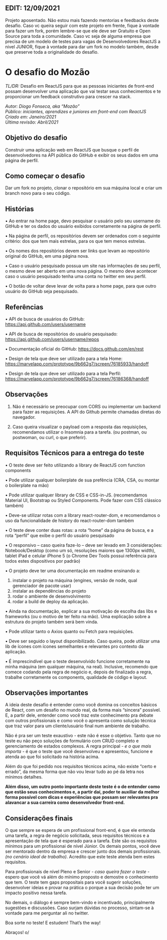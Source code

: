 ## EDIT: 12/09/2021
Projeto aposentado. Não estou mais fazendo mentorias e feedbacks deste desafio. Caso vc queira seguir com este projeto em frente, fique à vontade para fazer um fork, porém lembre-se que ele deve ser Gratuito e Open Source para toda a comunidade. Caso vc seja de alguma empresa que precisa de um modelo de testes para vagas de Desenvolvedores ReactJS a nivel JUNIOR, fique à vontade para dar um fork no modelo também, desde que preserve toda a originalidade do desafio.

# O desafio do Mozão
*TL/DR:* Desafio em ReactJS para que as pessoas iniciantes de front-end possam desenvolver uma aplicação que vai testar seus conhecimentos e te proporcionar um feedback construtivo para crescer na stack.

*Autor: Diogo Fonseca, aka “Mozão”  
Público: iniciantes, aprendizes e juniores em front-end com ReactJS  
Criado em: Janeiro/2021  
Última revisão: Abril/2021* 


## Objetivo do desafio
Construir uma aplicação web em ReactJS que busque o perfil de desenvolvedores na API pública do GitHub e exibir os seus dados em uma página de perfil.

## Como começar o desafio
Dar um fork no projeto, clonar o repositório em sua máquina local e criar um branch novo para o seu código.


## Histórias
•	Ao entrar na home page, devo pesquisar o usuário pelo seu username do GitHub e ter os dados do usuário exibidos corretamente na página de perfil.  

•	Na página de perfil, os repositórios devem ser ordenados com o seguinte critério: dos que tem mais estrelas, para os que tem menos estrelas.  

•	Os nomes dos repositórios devem ser links que levam ao repositório original do GitHub, em uma página nova.  

•	Caso o usuário pesquisado possua um site nas informações de seu perfil, o mesmo deve ser aberto em uma nova página. O mesmo deve acontecer caso o usuário pesquisado tenha uma conta no twitter em seu perfil.  

•	O botão de voltar deve levar de volta para a home page, para que outro usuário do GitHub seja pesquisado.  


## Referências
•	API de busca de usuários do GitHub: https://api.github.com/users/username

•	API de busca de repositórios do usuário pesquisado: https://api.github.com/users/username/repos

•	Documentação oficial do GitHub: https://docs.github.com/en/rest

•	Design de tela que deve ser utilizado para a tela Home: https://marvelapp.com/prototype/9b662g7/screen/76185933/handoff

•	Design de tela que deve ser utilizado para a tela Perfil: https://marvelapp.com/prototype/9b662g7/screen/76186368/handoff

## Observações
1. Não é necessário se preocupar com CORS ou implementar um backend para fazer as requisições. A API do Github permite chamadas diretas do navegador.

2. Caso queira visualizar o payload com a resposta das requisições, recomendamos utilizar o Insomnia para a tarefa. (ou postman, ou postwoman, ou curl, o que preferir).

## Requisitos Técnicos para a entrega do teste
•	O teste deve ser feito utilizando a library de ReactJS com function components

•	Pode utilizar qualquer boilerplate de sua prefência (CRA, CSA, ou montar o boilerplate na mão)

•	Pode utilizar qualquer library de CSS e CSS-in-JS. (recomendamos Material UI, Bootstrap ou Styled Components. Pode fazer com CSS clássico também)

•	Deve-se utilizar rotas com a library react-router-dom, e recomendamos o uso da funcionalidade de history do react-router-dom também

•	O teste deve conter duas rotas: a rota “home” da página de busca, e a rota “perfil” que exibe o perfil do usuário pesquisado

•	O responsivo – caso queira faze-lo – deve ser levado em 3 considerações: Notebook/Desktop (como um só, resoluções maiores que 1300px width), tablet iPad e celular iPhone 5 (o Chrome Dev Tools possui referência para todos estes dispositivos por padrão)

•	O projeto deve ter uma documentação em readme ensinando a: 
1. instalar o projeto na máquina (engines, versão de node, qual gerenciador de pacote usar)
2. instalar as dependências do projeto
3. rodar o ambiente de desenvolvimento
4. rodar a build de deploy da aplicação.

•	Ainda na documentação, explicar a sua motivação de escolha das libs e frameworks (ou o motivo de ter feito na mão). Uma explicação sobre a estrutura do projeto também será bem vinda.

•	Pode utilizar tanto o Axios quanto ou Fetch para requisições.

•	Deve ser seguido o layout disponibilizado. Caso queira, pode utilizar uma lib de ícones com ícones semelhantes e relevantes pro contexto da aplicação.

•	É imprescindível que o teste desenvolvido funcione corretamente na minha máquina (em qualquer máquina, na real). Inclusive, recomendo que comece codando pela regra de negócio e, depois de finalizado a regra, trabalhe corretamente os components, qualidade de código e layout.


## Observações importantes
A ideia deste desafio é entender como você domina os conceitos básicos de React, com um desafio no mundo real, da forma mais “sincera” possível. E, a partir dele, entender como você traz este conhecimento pra debate com outros profissionais e como você o apresenta como solução técnica que traz valor para um cliente/usuário final num ambiente de trabalho. 

Não é pra ser um teste exaustivo - este não é esse o objetivo. Tanto que no teste eu não peço soluções de formulário com CRUD completo e gerenciamento de estados complexos. A regra principal *- e o que mais importa -* é que o teste que você desenvolveu e apresentou, funcione e atenda ao que foi solicitado na história acima. 

Além do que foi pedido nos requisitos técnicos acima, não existe “certo e errado”, da mesma forma que não vou levar tudo ao pé da letra nos mínimos detalhes.

**Além disso, um outro ponto importante deste teste é o de entender como que estão seus conhecimentos e, a partir daí, poder te auxiliar da melhor forma possível com dicas e experiências que possam ser relevantes pra alavancar a sua carreira como desenvolvedor front-end.**

## Considerações finais 
O que sempre se espera de um profissional front-end, é que ele entenda uma tarefa, a regra de negócio solicitada, seus requisitos técnicos e a apresentação de tela que é esperado para a tarefa. Este são os requisitos mínimos para um profissionai de nível Júnior. Os demais pontos, você deve ser mentorado dentro da empresa e crescer junto dos demais profissionais. *(no cenário ideal de trabalho)*. Acredito que este teste atenda bem estes requisitos.

Para profissionais de nível Pleno e Senior *- caso queira fazer o teste -* espero que você vá além do mínimo proposto e demostre o conhecimento que tem. O teste tem gaps propositais para você sugerir soluções, desenvolver ideias e provar na prática o porque a sua decisão pode ter um impacto positivo nessa tarefa.

No demais, o diálogo é sempre bem-vindo e incentivado, principalmente sugestões e discussões.  Caso surjam dúvidas no processo, sintam-se à vontade para me perguntar ali no twitter.

Boa sorte no teste! 
E estudem! That’s the way!

Abraços! o/

